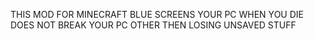 THIS MOD FOR MINECRAFT BLUE SCREENS YOUR PC WHEN YOU DIE DOES NOT BREAK YOUR PC OTHER THEN LOSING UNSAVED STUFF